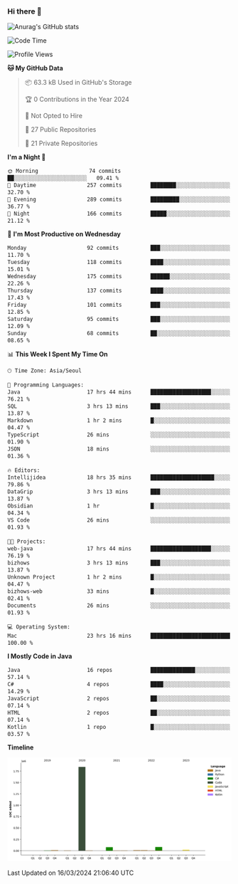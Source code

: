### Hi there 👋

![Anurag's GitHub stats](https://github-readme-stats.vercel.app/api?username=pllap&show_icons=true&theme=github_dark)

<!--START_SECTION:waka-->
![Code Time](http://img.shields.io/badge/Code%20Time-907%20hrs%2051%20mins-blue)

![Profile Views](http://img.shields.io/badge/Profile%20Views-0-blue)

**🐱 My GitHub Data** 

> 📦 63.3 kB Used in GitHub's Storage 
 > 
> 🏆 0 Contributions in the Year 2024
 > 
> 🚫 Not Opted to Hire
 > 
> 📜 27 Public Repositories 
 > 
> 🔑 21 Private Repositories 
 > 
**I'm a Night 🦉** 

```text
🌞 Morning                74 commits          ██░░░░░░░░░░░░░░░░░░░░░░░   09.41 % 
🌆 Daytime                257 commits         ████████░░░░░░░░░░░░░░░░░   32.70 % 
🌃 Evening                289 commits         █████████░░░░░░░░░░░░░░░░   36.77 % 
🌙 Night                  166 commits         █████░░░░░░░░░░░░░░░░░░░░   21.12 % 
```
📅 **I'm Most Productive on Wednesday** 

```text
Monday                   92 commits          ███░░░░░░░░░░░░░░░░░░░░░░   11.70 % 
Tuesday                  118 commits         ████░░░░░░░░░░░░░░░░░░░░░   15.01 % 
Wednesday                175 commits         ██████░░░░░░░░░░░░░░░░░░░   22.26 % 
Thursday                 137 commits         ████░░░░░░░░░░░░░░░░░░░░░   17.43 % 
Friday                   101 commits         ███░░░░░░░░░░░░░░░░░░░░░░   12.85 % 
Saturday                 95 commits          ███░░░░░░░░░░░░░░░░░░░░░░   12.09 % 
Sunday                   68 commits          ██░░░░░░░░░░░░░░░░░░░░░░░   08.65 % 
```


📊 **This Week I Spent My Time On** 

```text
🕑︎ Time Zone: Asia/Seoul

💬 Programming Languages: 
Java                     17 hrs 44 mins      ███████████████████░░░░░░   76.21 % 
SQL                      3 hrs 13 mins       ███░░░░░░░░░░░░░░░░░░░░░░   13.87 % 
Markdown                 1 hr 2 mins         █░░░░░░░░░░░░░░░░░░░░░░░░   04.47 % 
TypeScript               26 mins             ░░░░░░░░░░░░░░░░░░░░░░░░░   01.90 % 
JSON                     18 mins             ░░░░░░░░░░░░░░░░░░░░░░░░░   01.36 % 

🔥 Editors: 
Intellijidea             18 hrs 35 mins      ████████████████████░░░░░   79.86 % 
DataGrip                 3 hrs 13 mins       ███░░░░░░░░░░░░░░░░░░░░░░   13.87 % 
Obsidian                 1 hr                █░░░░░░░░░░░░░░░░░░░░░░░░   04.34 % 
VS Code                  26 mins             ░░░░░░░░░░░░░░░░░░░░░░░░░   01.93 % 

🐱‍💻 Projects: 
web-java                 17 hrs 44 mins      ███████████████████░░░░░░   76.19 % 
bizhows                  3 hrs 13 mins       ███░░░░░░░░░░░░░░░░░░░░░░   13.87 % 
Unknown Project          1 hr 2 mins         █░░░░░░░░░░░░░░░░░░░░░░░░   04.47 % 
bizhows-web              33 mins             █░░░░░░░░░░░░░░░░░░░░░░░░   02.41 % 
Documents                26 mins             ░░░░░░░░░░░░░░░░░░░░░░░░░   01.93 % 

💻 Operating System: 
Mac                      23 hrs 16 mins      █████████████████████████   100.00 % 
```

**I Mostly Code in Java** 

```text
Java                     16 repos            ██████████████░░░░░░░░░░░   57.14 % 
C#                       4 repos             ████░░░░░░░░░░░░░░░░░░░░░   14.29 % 
JavaScript               2 repos             ██░░░░░░░░░░░░░░░░░░░░░░░   07.14 % 
HTML                     2 repos             ██░░░░░░░░░░░░░░░░░░░░░░░   07.14 % 
Kotlin                   1 repo              █░░░░░░░░░░░░░░░░░░░░░░░░   03.57 % 
```



**Timeline**

![Lines of Code chart](https://raw.githubusercontent.com/pllap/pllap/main/assets/bar_graph.png)


 Last Updated on 16/03/2024 21:06:40 UTC
<!--END_SECTION:waka-->


<!--
**pllap/pllap** is a ✨ _special_ ✨ repository because its `README.md` (this file) appears on your GitHub profile.

Here are some ideas to get you started:

- 🔭 I’m currently working on ...
- 🌱 I’m currently learning ...
- 👯 I’m looking to collaborate on ...
- 🤔 I’m looking for help with ...
- 💬 Ask me about ...
- 📫 How to reach me: ...
- 😄 Pronouns: ...
- ⚡ Fun fact: ...
-->
